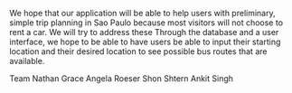 We hope that our application will be able to help users with preliminary, simple trip planning in Sao Paulo because most visitors will not choose to rent a car. 
We will try to address these Through the database and a user interface, we hope to be able to have users be able to input their starting location and their desired 
location to see possible bus routes that are available. 

Team
Nathan Grace
Angela Roeser
Shon Shtern
Ankit Singh
